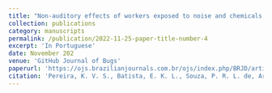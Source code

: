 ```yaml
---
title: "Non-auditory effects of workers exposed to noise and chemicals in a shoe industry"
collection: publications
category: manuscripts
permalink: /publication/2022-11-25-paper-title-number-4
excerpt: 'In Portuguese'
date: November 202
venue: 'GitHub Journal of Bugs'
paperurl: 'https://ojs.brazilianjournals.com.br/ojs/index.php/BRJD/article/view/54617'
citation: 'Pereira, K. V. S., Batista, E. K. L., Souza, P. R. L. de, Araújo, R. J. da S., Silva, N. S., Gonçalves, V. de S. B., Soares, J. F. R., & Andrade, W. T. L. de. (2022). &quot;Efeitos não auditivos de trabalhadores expostos a ruído e produtos químicos em segmento de calçados: Non-auditory effects of workers exposed to noise and chemicals in a shoe industry.&quot; <i>Brazilian Journal of Development</i>, 8(11), 75090–75099. https://doi.org/10.34117/bjdv8n11-292'
---
```



